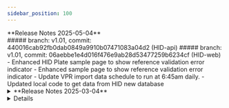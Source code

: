 ```yaml
---
sidebar_position: 100
---
```

<summary>**Release Notes 2025-05-04**</summary>
 ##### branch: v1.01, commit: 440016cab92fb0dab0849a9910b07471083a04d2 (HID-api)
 ##### branch: v1.01, commit: 06aebbe1e4d016f476e9ab28d53477259b6234cf (HID-web)
- Enhanced HID Plate sample page to show reference validation error indicator
- Enhanced sample page to show reference validation error indicator
- Update VPR import data schedule to run at 6:45am daily.
- Updated local code to get data from HID new database
</details>
<details>
<summary>**Release Notes 2025-03-04**</summary>
 ##### branch: v1, commit: 942249548dfa903409178341487fd6a1c28de9a3
- Update Fragment list validation rule to 50% of allele must have height greater than 5000 rfu.
- Update Fragment list validation violation verbiage.
- Enhanced application exception handling when there is an error ingesting HID data file.
</details>
<details>